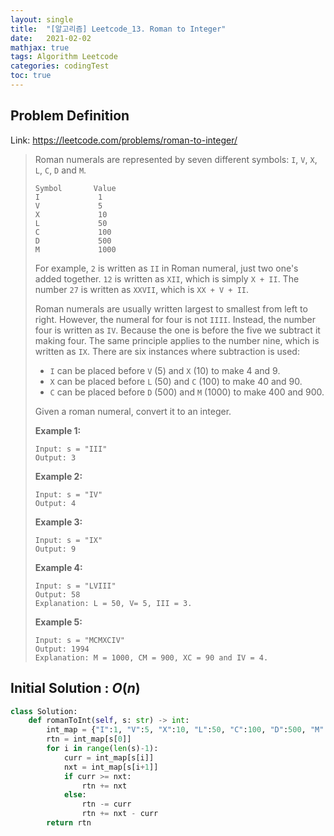 ```yaml
---
layout: single
title:  "[알고리즘] Leetcode_13. Roman to Integer"
date:   2021-02-02
mathjax: true
tags: Algorithm Leetcode
categories: codingTest
toc: true
---
```

## Problem Definition

Link: https://leetcode.com/problems/roman-to-integer/

 > Roman numerals are represented by seven different symbols: `I`, `V`, `X`, `L`, `C`, `D` and `M`.
 >
 > ```
 > Symbol       Value
 > I             1
 > V             5
 > X             10
 > L             50
 > C             100
 > D             500
 > M             1000
 > ```
 >
 > For example, `2` is written as `II` in Roman numeral, just two one's added together. `12` is written as `XII`, which is simply `X + II`. The number `27` is written as `XXVII`, which is `XX + V + II`.
 >
 > Roman numerals are usually written largest to smallest from left to right. However, the numeral for four is not `IIII`. Instead, the number four is written as `IV`. Because the one is before the five we subtract it making four. The same principle applies to the number nine, which is written as `IX`. There are six instances where subtraction is used:
 >
 > - `I` can be placed before `V` (5) and `X` (10) to make 4 and 9. 
 > - `X` can be placed before `L` (50) and `C` (100) to make 40 and 90. 
 > - `C` can be placed before `D` (500) and `M` (1000) to make 400 and 900.
 >
 > Given a roman numeral, convert it to an integer.
 >
 >  
 >
 > **Example 1:**
 >
 > ```
 > Input: s = "III"
 > Output: 3
 > ```
 >
 > **Example 2:**
 >
 > ```
 > Input: s = "IV"
 > Output: 4
 > ```
 >
 > **Example 3:**
 >
 > ```
 > Input: s = "IX"
 > Output: 9
 > ```
 >
 > **Example 4:**
 >
 > ```
 > Input: s = "LVIII"
 > Output: 58
 > Explanation: L = 50, V= 5, III = 3.
 > ```
 >
 > **Example 5:**
 >
 > ```
 > Input: s = "MCMXCIV"
 > Output: 1994
 > Explanation: M = 1000, CM = 900, XC = 90 and IV = 4.
 > ```

## Initial Solution : $O(n)$

```python
class Solution:
    def romanToInt(self, s: str) -> int:
        int_map = {"I":1, "V":5, "X":10, "L":50, "C":100, "D":500, "M":1000}
        rtn = int_map[s[0]]
        for i in range(len(s)-1):
            curr = int_map[s[i]]
            nxt = int_map[s[i+1]]
            if curr >= nxt:
                rtn += nxt
            else:
                rtn -= curr
                rtn += nxt - curr
        return rtn
```

